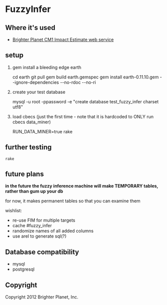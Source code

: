 # FuzzyInfer

## Where it's used

* [Brighter Planet CM1 Impact Estimate web service](http://impact.brighterplanet.com) 

## setup

1) gem install a bleeding edge earth

    cd earth
    git pull
    gem build earth.gemspec
    gem install earth-0.11.10.gem --ignore-dependencies --no-rdoc --no-ri

2) create your test database

    mysql -u root -ppassword -e "create database test_fuzzy_infer charset utf8"

3) load cbecs (just the first time - note that it is hardcoded to ONLY run cbecs data_miner)

    RUN_DATA_MINER=true rake

## further testing

    rake

## future plans

**in the future the fuzzy inference machine will make TEMPORARY tables, rather than gum up your db**

for now, it makes permanent tables so that you can examine them

wishlist:

* re-use FIM for multiple targets
* cache #fuzzy_infer
* randomize names of all added columns
* use arel to generate sql(?)

## Database compatibility

* mysql
* postgresql

## Copyright

Copyright 2012 Brighter Planet, Inc.
